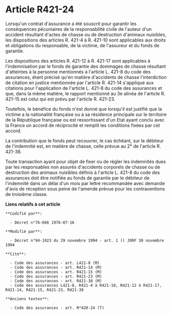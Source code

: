 # Article R421-24

Lorsqu'un contrat d'assurance a été souscrit pour garantir les conséquences pécuniaires de la responsabilité civile de
l'auteur d'un accident résultant d'actes de chasse ou de destruction d'animaux nuisibles, les dispositions des articles R.
421-4 à R. 421-10 sont applicables aux droits et obligations du responsable, de la victime, de l'assureur et du fonds de
garantie.

Les dispositions des articles R. 421-12 à R. 421-17 sont applicables à l'indemnisation par le fonds de garantie des dommages
de chasse résultant d'atteintes à la personne mentionnés à l'article L. 421-8 du code des assurances, étant précisé qu'en
matière d'accidents de chasse l'interdiction de citation en justice mentionnée par l'article R. 421-14 s'applique aux
citations pour l'application de l'article L. 421-8 du code des assurances et que, dans la même matière, le rapport mentionné
au 3e alinéa de l'article R. 421-15 est celui qui est prévu par l'article R. 421-23.

Toutefois, le bénéfice du fonds n'est donné que lorsqu'il est justifié que la victime a la nationalité française ou a sa
résidence principale sur le territoire de la République française ou est ressortissant d'un Etat ayant conclu avec la France
un accord de réciprocité et remplit les conditions fixées par cet accord.

La contribution que le fonds peut recouvrer, le cas échéant, sur le débiteur de l'indemnité est, en matière de chasse, celle
prévue au 2° de l'article R. 421-38.

Toute transaction ayant pour objet de fixer ou de régler les indemnités dues par les responsables non assurés d'accidents
corporels de chasse ou de destruction des animaux nuisibles définis à l'article L. 421-8 du code des assurances doit être
notifiée au fonds de garantie par le débiteur de l'indemnité dans un délai d'un mois par lettre recommandée avec demande
d'avis de réception sous peine de l'amende prévue pour les contraventions de troisième classe.

**Liens relatifs à cet article**

	**Codifié par**:

	  - Décret n°76-666 1976-07-16

	**Modifié par**:

	  - Décret n°94-1023 du 29 novembre 1994 - art. 1 () JORF 30 novembre 1994

	**Cite**:

	  - Code des assurances - art. L421-8 (M)
	  - Code des assurances - art. R421-14 (M)
	  - Code des assurances - art. R421-15 (M)
	  - Code des assurances - art. R421-23 (M)
	  - Code des assurances - art. R421-38 (M)
	  - Code des assurances L421-8, R421-4 à R421-10, R421-12 à R421-17, R421-14, R421-15, R421-23, R421-38

	**Anciens textes**:

	  - Code des assurances - art. R*420-24 (T)
